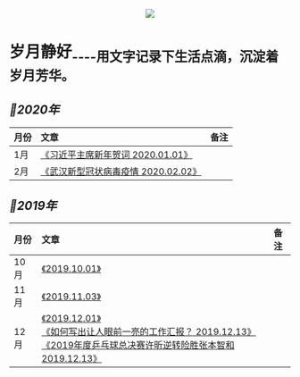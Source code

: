 
<p align='center'>
<img src='https://static001.geekbang.org/resource/image/89/8f/890bb2e1f9e0f7a027446c35a1cb9d8f.jpg'>
</p>

# 岁月静好<sub>----用文字记录下生活点滴，沉淀着岁月芳华。<sub>
  
## *📖2020年*
|月份|文章|备注|
|:---|:--|:---:
|1月|[《习近平主席新年贺词 2020.01.01》]()<br>|
|2月|[《武汉新型冠状病毒疫情 2020.02.02》](https://github.com/baohenglin/quiet-years/blob/master/Articles/%E6%AD%A6%E6%B1%89%E6%96%B0%E5%9E%8B%E5%86%A0%E7%8A%B6%E7%97%85%E6%AF%92%E6%84%9F%E6%9F%93%E8%82%BA%E7%82%8E%E7%96%AB%E6%83%85.md)<br>|

## *📖2019年*
|月份|文章|备注|
|:---|:--|:---:
|10月|[《2019.10.01》](https://github.com/baohenglin/quiet-years/blob/master/Articles/2019.10.01.md)<br>|
|11月|[《2019.11.03》](https://github.com/baohenglin/quiet-years/blob/master/Articles/2019.11.03_%E6%B0%91%E6%97%8F%E5%A4%8D%E5%85%B4%E8%83%BD%E5%A4%9F%E9%87%8F%E5%8C%96.md)<br>|
|12月|[《2019.12.01》](https://github.com/baohenglin/quiet-years/blob/master/Articles/2019.12.01_%E6%88%90%E9%83%BD%E4%B9%92%E4%B9%93%E7%90%83%E4%B8%96%E7%95%8C%E6%9D%AF.md)<br>[《如何写出让人眼前一亮的工作汇报？ 2019.12.13》](https://github.com/baohenglin/quiet-years/blob/master/Articles/%E5%A6%82%E4%BD%95%E5%86%99%E5%87%BA%E8%AE%A9%E4%BA%BA%E7%9C%BC%E5%89%8D%E4%B8%80%E4%BA%AE%E7%9A%84%E5%B7%A5%E4%BD%9C%E6%B1%87%E6%8A%A5_2019.12.13.md)<br>[《2019年度乒乓球总决赛许昕逆转险胜张本智和 2019.12.13》]()<br>|









